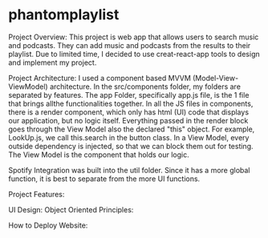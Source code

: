 # phantomplaylist

Project Overview:
This project is web app that allows users to search music and podcasts. They can add music and podcasts from the results to their playlist. Due to limited time, I decided to use creat-react-app tools to design and implement my project. 

Project Architecture:
I used a component based MVVM (Model-View-ViewModel) architecture. In the src/components folder, my folders are separated by features. The app Folder, specifically app.js file, is the 1 file that brings allthe functionalities together. In all the JS files in components, there is a render component, which only has html (UI) code that displays our application, but no logic itself. Everything passed in the render block goes through the View Model also the declared "this" object. For example, 
LookUp.js, we call this.search in the button class. In a View Model, every outside dependency is injected, so that we can block them out for testing. The View Model is the component that holds our logic. 

Spotify Integration was built into the util folder. Since it has a more global function, it is best to separate from the more UI functions. 

Project Features:

UI Design:
Object Oriented Principles:


How to Deploy Website:
